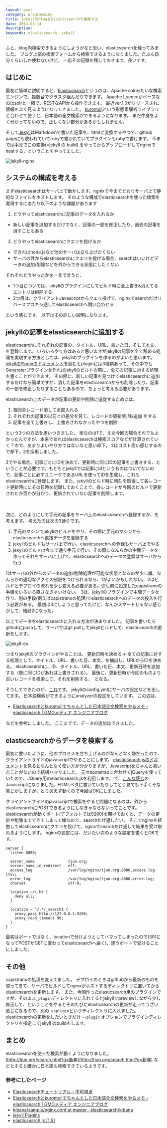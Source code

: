 ```yaml
---
layout: post
category: programming
title: jekyllのblogをelasticsearchで検索する
date: 2014-03-14
description: 
keywords: elasticsearch, jekyll
---
```


ふと、blog内検索できるようにしようかなと思い、elasticsearchを触ってみました。
ブログ上部の検索フォームから検索できるようになりました。たぶん自分くらいしか使わないけど。
一応その記録を残しておきます。長いです。

## はじめに

最初に簡単に説明すると、[Elasticsearch](http://www.elasticsearch.org/)というのは、Apache solrみたいな検索エンジンで、複数台でクラスタ組んだりできます。
Apache Luenceがベースなのはsolrと一緒で、RESTなAPIから操作できます。
最近ver.1.0がリリースされ、情報をよく見るようになってきました。
[kuromoji](http://www.atilika.org/)という形態素解析ライブラリと合わせて使うと、日本語の全文検索ができるようになります。
まだ中身をよく分かってないので、正しくない部分があるかもしれません。

そして[Jekyll](http://jekyllrb.com/)はMarkdownで書いた記事を、htmlに変換するやつで、github pageにも使われていてrubyで書かれていてプラグインもrubyで書けます。
今までは手元でこの変換(=jekyll の build) をやってからアップロードしてnginxでhostする、ということをやってました。

![jekyll-nginx](/blog/img/2014/03/jekyll-nginx.png)

## システムの構成を考える

まずelasticsearchはサーバ上で動かします。ngnixで今までどおりサーバ上で静的なファイルをホストします。
そのような構成でelasticsearchを使った検索を実現するにあたり以下のような課題があります

1. どうやってelasticsearchに記事のデータを入れるか
 * 新しい記事を追加するだけでなく、記事の一部を修正したり、過去の記事を消すこともある
2. どうやってelasticsearchにクエリを投げるか
 * できればnode.jsなど他のサーバは立ち上げたくない
 * サーバの外からelasticsearchにクエリを投げる場合、searchはいいけどデータの追加/削除などを外からできる状態にしたくない

それぞれどうやったかを一言で言うと、

* 1つ目については、jekyllのプラグインにしてビルド時に全上書き&消えてるエントリは削除する
* 2つ目は、クライアントJavascriptからクエリ投げて、nginxでsearchだけリバースプロキシ通してelasticsearchへ問い合わせる

という感じです。
以下はその詳しい説明になります。

## jekyllの記事をelasticsearchに追加する

elasticsearchにそれぞれの記事の、タイトル、URL、書いた日、そして本文、を登録します。
いろいろやり方はあると思いますがjekyllの記事を全て舐める処理を実現する方法としては、jekyllのプラグインを作るのがよいと思います。
[jekyllのPluginのドキュメント](http://jekyllrb.com/docs/plugins/)を読むとpluginには3種類あって、その中でもGeneraterプラグインを作ればjekyllのビルドの際に、全ての記事に対する処理を書くことができます。
その際に、新しい記事を見つけてelasticsearchに追加するだけなら簡単ですが、消した記事をelasticsearchからも削除したり、記事の一部を修正したりすることもあるので、ちょっと考える必要があります。

elasticsearch上のデータが記事の更新や削除に追従するためには、

1. 毎回全レコード消して全部入れる
2. それぞれの記事の以前との差分を見て、レコードの更新/削除/追加 をする
3. 記事を全て上書きし、上書きされなかったやつを削除

という3つの方法を思いつきました。
楽なのは1で、まあ今回の場合それでもよかったんですが、本来であればelasticsearchは検索スコアなどが計算されていく？ので、あまりよいやり方ではないなと思い却下。
2はコスト高い感じするので却下。3を採用しました。

3でやる場合、記事ごとにIDを決めて、更新時に同じIDの記事を上書きする、ということが必要です。もともとjekyllでは記事にidというものはついてないので、記事ごとに必ずユニークであるURLを使ってIDを生成し、これもelasticsearchに登録します。
また、jekyllのビルド時に時刻を取得して各レコード更新時ににその日時を記録しておくことで、各レコードが今回のビルドで更新されたか否かが分かり、更新されていない記事を削除します。

　  

次に、どのようにして手元の記事をサーバ上のelasticsearchへ登録するか、を考えます。
考えたのは次の3通りです。

1. 手元のマシンでjekyllのビルドをやり、その際に手元のマシンからelasticsearchへ直接データを登録する
2. jekyllのビルドもサーバ上で行い、elasticsearchへの登録もサーバ上でやる
3. jekyllのビルドは今まで通り手元で行い、その際になんらかの中間データを作ってそれをサーバに上げて、elasticsearchへのデータの登録はサーバから行う

1はサーバの外からのデータの追加/削除処理が可能な状態となるのが少し嫌。なんらかの適切なアクセス制限をつけられるなら、1がよいかもしれない。
2はビルドとデプロイの流れを少し変える必要がある。少し前に設定したcapistranoの手順をいろいろ直さなきゃいけない。
3は、jekyllのプラグインで中間データを作り、別の手段(例えばcapistranoの処理)でelasticsearchへのデータの投入を行う必要がある。
最初は3にしようと思ってたけど、なんかスマートじゃない感じがして、結局2になった。

以上でデータをelasticsearchに入れる方法が決まりました。
記事を書いたらgithubにpushして、サーバではgit pullしてjekyllビルドして、elasticsearchの更新をします。

![jekyll-es](/blog/img/2014/03/jekyll-es.png)

つまりjekyllのプラグインがやることは、
更新日時を決める→ 全ての記事に対する処理として、タイトル、URL、書いた日、本文、を抽出し、URLからIDを決める。
elasticsearchに、ID、タイトル、URL、書いた日、本文、更新日時を追加する（既に同じIDがあれば上書きされる）。
最後に、更新日時が今回のものより古いレコードを検索して、それを削除する、　となる。

そうしてできたのが、[これ](https://github.com/tjun/myblog/blob/master/_esplugin/elasticsearch.rb)です。
jekyllのconfig.ymlにサーバの設定などを出してます。
日本語検索ができるようにanalyzerの設定をしています。
この辺は、

* [Elasticsearchとkuromojiでちゃんとした日本語全文検索をやるメモ - elasticsearch | GMOメディア エンジニアブログ](http://tech.gmo-media.jp/post/70245090007/elasticsearch-kuromoji-japanese-fulltext-search)

などを参考にしました。
ここまでで、データの追加はできました。

## elasticsearchからデータを検索する

最初に書いたように、他のプロセスを立ち上げるのがなんとなく嫌だったので、クライアントサイドのjavascriptでやることにします。
[elasticsearch.jsのドキュメント](http://www.elasticsearch.org/guide/en/elasticsearch/client/javascript-api/current/index.html)を見るとなんとなく使い方が分かりますが、Javascriptをちゃんと書いたことがないので結構ハマりました。
元々bootstrapに合わせてjQueryを使っていたので、JQuery用のelasticsearch.jsを利用します。
で、[こんな感じ](https://github.com/tjun/myblog/blob/master/js/jekyll-elasticsearch.js)のJavascriptになりました。HTMLベタに書いていたりしてどう見ても下手くそな感じがしますが、とりあえず動くので今回はOKにしました。

クライアントサイドのjavascriptで検索をやると問題になるのは、外からelasticsearchにPOSTできるようにしなきゃならないってことです。
elasticsearchが動くポート(デフォルトでは9200)を開けておくと、データの更新や削除までできてしまって嫌なので、searchだけ通したい。
そこでnginxを経由してelasticsearchにクエリを投げて、nginxでsearchだけ通して結果を受け取れるようにします。
nginxの設定には、だいたい次のような設定を書くとOKです。

    server {
      listen 8080;
    
      server_name               tjun.org;
      server_name_in_redirect   off;
      access_log                /var/log/nginx/tjun.org.8080.access.log ltsv;
      error_log                 /var/log/nginx/tjun.org.8080.error.log;
      charset                   utf-8;
     
      location ~/\.ht {
        deny all;
      }
    
      location ~ ^/.*/_search$ {
        proxy_pass http://127.0.0.1:9200;
        proxy_read_timeout 90;
      }
    }

最初はポートではなく、locationで分けようとしてハマってしまったので(301になってPOSTがGETに変わってelasticsearchへ届く)、違うポートで受けることにしました。

## その他

capistranoの処理を変えてました。
デプロイのときはgithubから最新のものを取ってきて、サーバでビルドしてnginxがホストするディレクトリに置いてからelasticsearchを更新します。
また、今回作ったelasticsearch用のプラグインですが、そのまま`_plugin`ディレクトリに入れてるとjekyllでpreviewしながら少し修正して、ということをやるとそのたびにelasticsearchの更新が走ってうざい感じになるので、別の`_esplugin`というディレクトリに入れました。
elasticsearchの更新をしたいときだけ `--plugin` オプションでプラグインディレクトリを指定してjekyll のbuildをします。

## まとめ

elasticsearchを使った検索が動くようになりました。
[http://tjun.org/search.html?q=新年](http://tjun.org/search.html?q=新年)
  などとすると確かに日本語も検索できているようです。

### 参考にしたページ

* [Elasticsearchチュートリアル - 不可視点](http://code46.hatenablog.com/entry/2014/01/21/115620)
* [Elasticsearchとkuromojiでちゃんとした日本語全文検索をやるメモ - elasticsearch | GMOメディア エンジニアブログ](http://tech.gmo-media.jp/post/70245090007/elasticsearch-kuromoji-japanese-fulltext-search)
* [kibana/sample/nginx.conf at master · elasticsearch/kibana](https://github.com/elasticsearch/kibana/blob/master/sample/nginx.conf)
* [jekyll Plugins](http://jekyllrb.com/docs/plugins/)
* [elasticsearch.js [1.5]](http://www.elasticsearch.org/guide/en/elasticsearch/client/javascript-api/current/index.html)

